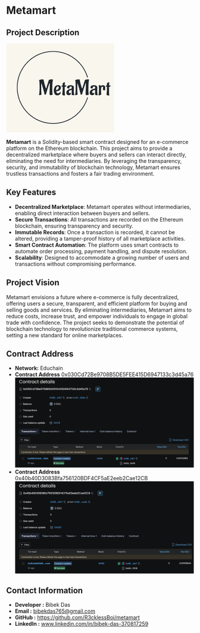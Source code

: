 # Metamart

## Project Description
![alt text](image.png)

**Metamart** is a Solidity-based smart contract designed for an e-commerce platform on the Ethereum blockchain. This project aims to provide a decentralized marketplace where buyers and sellers can interact directly, eliminating the need for intermediaries. By leveraging the transparency, security, and immutability of blockchain technology, Metamart ensures trustless transactions and fosters a fair trading environment.

## Key Features

- **Decentralized Marketplace**: Metamart operates without intermediaries, enabling direct interaction between buyers and sellers.
- **Secure Transactions**: All transactions are recorded on the Ethereum blockchain, ensuring transparency and security.
- **Immutable Records**: Once a transaction is recorded, it cannot be altered, providing a tamper-proof history of all marketplace activities.
- **Smart Contract Automation**: The platform uses smart contracts to automate order processing, payment handling, and dispute resolution.
- **Scalability**: Designed to accommodate a growing number of users and transactions without compromising performance.

## Project Vision

Metamart envisions a future where e-commerce is fully decentralized, offering users a secure, transparent, and efficient platform for buying and selling goods and services. By eliminating intermediaries, Metamart aims to reduce costs, increase trust, and empower individuals to engage in global trade with confidence. The project seeks to demonstrate the potential of blockchain technology to revolutionize traditional commerce systems, setting a new standard for online marketplaces.

## **Contract Address** 

- **Network:** Educhain
- **Contract Address** 0x030Cd72Be9708B5DE5FEE415D6947133c3d45a76
![alt text](image-1.png)
- **Contract Address** 0x40b40D3083Bfa756120BDF4CF5aE2eeb2Cae12CB
![alt text](image-2.png)

## **Contact Information**

- **Developer :** Bibek Das
- **Email :** bibekdas765@gmail.com
- **GitHub :**  https://github.com/R3cklessBoi/metamart
- **LinkedIn :** www.linkedin.com/in/bibek-das-370817259
